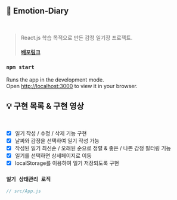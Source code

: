 ## 📒 Emotion-Diary

<br />

> React.js 학습 목적으로 만든 감정 일기장 프로젝트.
> #### [배포링크](https://wh-emotion-diary-project.web.app/)

### `npm start`

Runs the app in the development mode.\
Open [http://localhost:3000](http://localhost:3000) to view it in your browser.

## 💡 구현 목록 & 구현 영상

<br />

- [x] 일기 작성 / 수정 / 삭제 기능 구현
- [x] 날짜와 감정을 선택하여 일기 작성 가능
- [x] 작성된 일기 최신순 / 오래된 순으로 정렬 & 좋은 / 나쁜 감정 필터링 기능
- [x] 일기를 선택하면 상세페이지로 이동
- [x] localStorage를 이용하여 일기 저장되도록 구현

### `일기 상태관리 로직`

```javascript
// src/App.js
```


